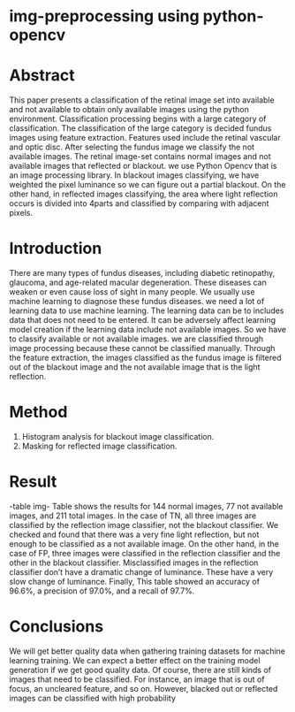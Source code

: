 # img-preprocessing using python-opencv

# Abstract
This paper presents a classification of the retinal image set into available and not available to obtain only available images using the python environment. Classification processing begins with a large category of classification. The classification of the large category is decided fundus images using feature extraction. Features used include the retinal vascular and optic disc. After selecting the fundus image we classify the not available images. The retinal image-set contains normal images and not available images that reflected or blackout. we use Python Opencv that is an image processing library. In blackout images classifying, we have weighted the pixel luminance so we can figure out a partial blackout. On the other hand, in reflected images classifying, the area where light reflection occurs is divided into 4parts and classified by comparing with adjacent pixels.

# Introduction
There are many types of fundus diseases, including diabetic retinopathy, glaucoma, and age-related macular degeneration. These diseases can weaken or even cause loss of sight in many people. We usually use machine learning to diagnose these fundus diseases. we need a lot of learning data to use machine learning. The learning data can be to includes data that does not need to be entered. It can be adversely affect learning model creation if the learning data include not available images. So we have to classify available or not available images. we are classified through image processing because these cannot be classified manually. Through the feature extraction, the images classified as the fundus image is filtered out of the blackout image and the not available image that is the light reflection.

# Method
1. Histogram analysis for blackout image classification.
2. Masking for reflected image classification.

# Result
-table img-
Table shows the results for 144 normal images, 77 not available images, and 211 total images. In the case of TN, all three images are classified by the reflection image classifier, not the blackout classifier. We checked and found that there was a very fine light reflection, but not enough to be classified as a not available image. On the other hand, in the case of FP, three images were classified in the reflection classifier and the other in the blackout classifier. Misclassified images in the reflection classifier don’t have a dramatic change of luminance. These have a very slow change of luminance. Finally, This table showed an accuracy of 96.6%, a precision of 97.0%, and a recall of 97.7%.
  
# Conclusions
We will get better quality data when gathering training datasets for machine learning training. We can expect a better effect on the training model generation if we get good quality data. Of course, there are still kinds of images that need to be classified. For instance, an image that is out of focus, an uncleared feature, and so on. However, blacked out or reflected images can be classified with high probability
